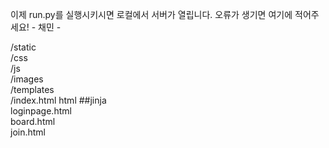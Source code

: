 이제 run.py를 실행시키시면 로컬에서 서버가 열립니다.
오류가 생기면 여기에 적어주세요! - 채민 -



/static
<br>     /css
<br>     /js
<br>     /images
<br>/templates
<br>     /index.html html ##jinja
<br>           loginpage.html
<br>           board.html
<br>           join.html

    
